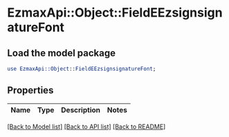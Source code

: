 # EzmaxApi::Object::FieldEEzsignsignatureFont

## Load the model package
```perl
use EzmaxApi::Object::FieldEEzsignsignatureFont;
```

## Properties
Name | Type | Description | Notes
------------ | ------------- | ------------- | -------------

[[Back to Model list]](../README.md#documentation-for-models) [[Back to API list]](../README.md#documentation-for-api-endpoints) [[Back to README]](../README.md)


